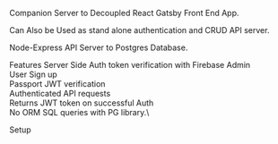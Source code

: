 Companion Server to Decoupled React Gatsby Front End App.

Can Also be Used as stand alone authentication and CRUD API server.  

Node-Express API Server to Postgres Database. 

Features
Server Side Auth token verification with Firebase Admin\
User Sign up\
Passport JWT verification\
Authenticated API requests\
Returns JWT token on successful Auth \
No ORM SQL queries with PG library.\

Setup
